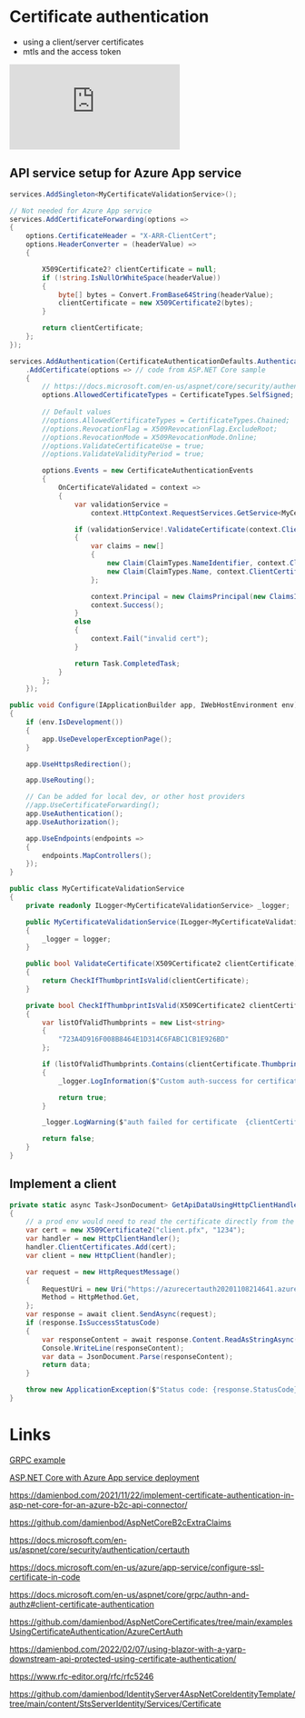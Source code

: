 

# Certificate authentication

- using a client/server certificates
- mtls and the access token

![Reverse proxy](https://github.com/damienbod/aspnetcore-standup-securing-apis/blob/main/details/Reverse-proxy.md)

## API service setup for Azure App service
```csharp
services.AddSingleton<MyCertificateValidationService>();

// Not needed for Azure App service
services.AddCertificateForwarding(options =>
{
	options.CertificateHeader = "X-ARR-ClientCert";
	options.HeaderConverter = (headerValue) =>
	{

		X509Certificate2? clientCertificate = null;
		if (!string.IsNullOrWhiteSpace(headerValue))
		{
			byte[] bytes = Convert.FromBase64String(headerValue);
			clientCertificate = new X509Certificate2(bytes);
		}

		return clientCertificate;
	};
});

services.AddAuthentication(CertificateAuthenticationDefaults.AuthenticationScheme)
	.AddCertificate(options => // code from ASP.NET Core sample
	{
		// https://docs.microsoft.com/en-us/aspnet/core/security/authentication/certauth
		options.AllowedCertificateTypes = CertificateTypes.SelfSigned;
		
		// Default values
		//options.AllowedCertificateTypes = CertificateTypes.Chained;
		//options.RevocationFlag = X509RevocationFlag.ExcludeRoot;
		//options.RevocationMode = X509RevocationMode.Online;
		//options.ValidateCertificateUse = true;
		//options.ValidateValidityPeriod = true;

		options.Events = new CertificateAuthenticationEvents
		{
			OnCertificateValidated = context =>
			{
				var validationService =
					context.HttpContext.RequestServices.GetService<MyCertificateValidationService>();

				if (validationService!.ValidateCertificate(context.ClientCertificate))
				{
					var claims = new[]
					{
						new Claim(ClaimTypes.NameIdentifier, context.ClientCertificate.Subject, ClaimValueTypes.String, context.Options.ClaimsIssuer),
						new Claim(ClaimTypes.Name, context.ClientCertificate.Subject, ClaimValueTypes.String, context.Options.ClaimsIssuer)
					};

					context.Principal = new ClaimsPrincipal(new ClaimsIdentity(claims, context.Scheme.Name));
					context.Success();
				}
				else
				{
					context.Fail("invalid cert");
				}

				return Task.CompletedTask;
			}
		};
	});
```

```csharp
public void Configure(IApplicationBuilder app, IWebHostEnvironment env)
{
	if (env.IsDevelopment())
	{
		app.UseDeveloperExceptionPage();
	}

	app.UseHttpsRedirection();

	app.UseRouting();

    // Can be added for local dev, or other host providers
	//app.UseCertificateForwarding();
	app.UseAuthentication();
	app.UseAuthorization();

	app.UseEndpoints(endpoints =>
	{
		endpoints.MapControllers();
	});
}
```

```csharp
public class MyCertificateValidationService 
{
    private readonly ILogger<MyCertificateValidationService> _logger;

    public MyCertificateValidationService(ILogger<MyCertificateValidationService> logger)
    {
        _logger = logger;
    }

    public bool ValidateCertificate(X509Certificate2 clientCertificate)
    {
        return CheckIfThumbprintIsValid(clientCertificate);
    }

    private bool CheckIfThumbprintIsValid(X509Certificate2 clientCertificate)
    {
        var listOfValidThumbprints = new List<string>
        {
            "723A4D916F008B8464E1D314C6FABC1CB1E926BD"
        };

        if (listOfValidThumbprints.Contains(clientCertificate.Thumbprint))
        {
            _logger.LogInformation($"Custom auth-success for certificate  {clientCertificate.FriendlyName} {clientCertificate.Thumbprint}");

            return true;
        }

        _logger.LogWarning($"auth failed for certificate  {clientCertificate.FriendlyName} {clientCertificate.Thumbprint}");

        return false;
    }
}
```

## Implement a client 

```csharp
private static async Task<JsonDocument> GetApiDataUsingHttpClientHandler()
{
    // a prod env would need to read the certificate directly from the os, or a key vault
	var cert = new X509Certificate2("client.pfx", "1234"); 
	var handler = new HttpClientHandler();
	handler.ClientCertificates.Add(cert);
	var client = new HttpClient(handler);

	var request = new HttpRequestMessage()
	{
		RequestUri = new Uri("https://azurecertauth20201108214641.azurewebsites.net/WeatherForecast"),
		Method = HttpMethod.Get,
	};
	var response = await client.SendAsync(request);
	if (response.IsSuccessStatusCode)
	{
		var responseContent = await response.Content.ReadAsStringAsync();
		Console.WriteLine(responseContent);
		var data = JsonDocument.Parse(responseContent);
		return data;
	}

	throw new ApplicationException($"Status code: {response.StatusCode}, Error: {response.ReasonPhrase}");
}
```

# Links

[GRPC example](https://github.com/damienbod/AspNetCoreCertificates/tree/main/examplesUsingCertificateAuthentication/GrpcCertAuthChainedCertificate)

[ASP.NET Core with Azure App service deployment](https://github.com/damienbod/AspNetCoreCertificates/tree/main/examplesUsingCertificateAuthentication/AzureCertAuth)

https://damienbod.com/2021/11/22/implement-certificate-authentication-in-asp-net-core-for-an-azure-b2c-api-connector/

https://github.com/damienbod/AspNetCoreB2cExtraClaims

https://docs.microsoft.com/en-us/aspnet/core/security/authentication/certauth

https://docs.microsoft.com/en-us/azure/app-service/configure-ssl-certificate-in-code

https://docs.microsoft.com/en-us/aspnet/core/grpc/authn-and-authz#client-certificate-authentication

https://github.com/damienbod/AspNetCoreCertificates/tree/main/examplesUsingCertificateAuthentication/AzureCertAuth

https://damienbod.com/2022/02/07/using-blazor-with-a-yarp-downstream-api-protected-using-certificate-authentication/

https://www.rfc-editor.org/rfc/rfc5246

https://github.com/damienbod/IdentityServer4AspNetCoreIdentityTemplate/tree/main/content/StsServerIdentity/Services/Certificate
